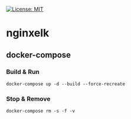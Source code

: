 [![License: MIT](https://img.shields.io/badge/License-MIT-yellow.svg)](https://opensource.org/licenses/MIT)

# nginxelk

## docker-compose
### Build & Run
```
docker-compose up -d --build --force-recreate
```
### Stop & Remove
```
docker-compose rm -s -f -v
```
